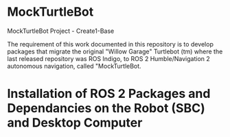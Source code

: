 # MockTurtleBot
MockTurtleBot Project - Create1-Base

The requirement of this work documented in this repository is to develop packages that migrate the original "Willow Garage" Turtlebot (tm) where the last released repository was ROS Indigo, to ROS 2 Humble/Navigation 2 autonomous navigation, called "MockTurtleBot.

# Installation of ROS 2 Packages and Dependancies on the Robot (SBC) and Desktop Computer



